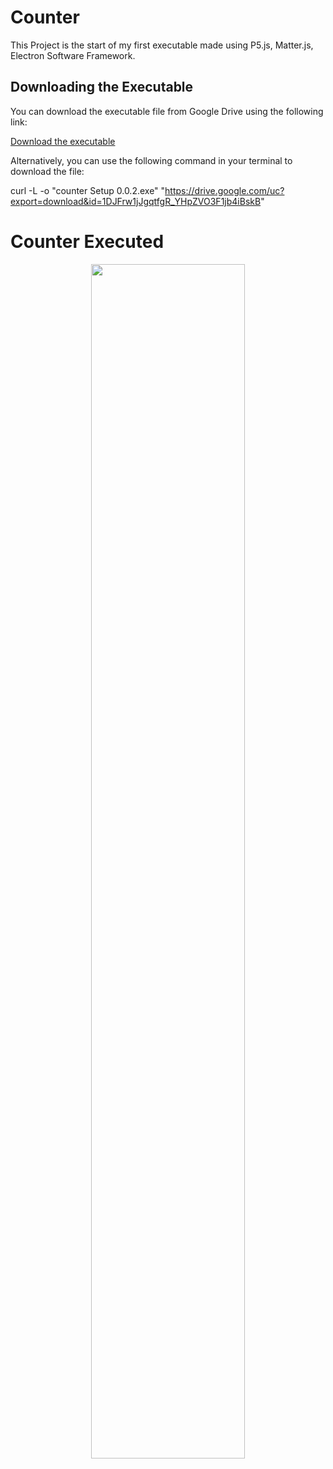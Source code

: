 # Counter
This Project is the start of my first executable made using P5.js, Matter.js, Electron Software Framework.

## Downloading the Executable

You can download the executable file from Google Drive using the following link:

[Download the executable](https://drive.google.com/file/d/1DJFrw1jJgqtfgR_YHpZVO3F1jb4iBskB/view?usp=sharing)

Alternatively, you can use the following command in your terminal to download the file:

curl -L -o "counter Setup 0.0.2.exe" "https://drive.google.com/uc?export=download&id=1DJFrw1jJgqtfgR_YHpZVO3F1jb4iBskB"

# Counter Executed
<p align="center">
<img width="70%" height="70%" src="https://github.com/WZhengJie99/Counter/assets/147889572/4808a2ae-f96e-4412-99fc-af8ff588388e">
</p>



<!-- 
# Editing Notes

* Make sure node folder is inside
* Electron was installed as a development dependancy with 

npm install electron --save-dev

* Electron-packager was installed with 

npm install -g electron-packager

* Make sure dist folder is inside, created with 

electron-packager . my-p5js-game --platform=win32 --arch=x64 --out=dist --overwrite

* Electron builder installed with 

npm install electron-builder --save-dev

* Created distribution executable with 

npm run dist



# Trouble Shooting Recaps

You don't need to run npm init -y again if you already have a package.json file

* Reinstall Dependencies

npm install
npm install electron --save-dev
npm install electron-packager --save-dev

* Run Application for Testing

npm start

* Package Application

npm run dist

-->
